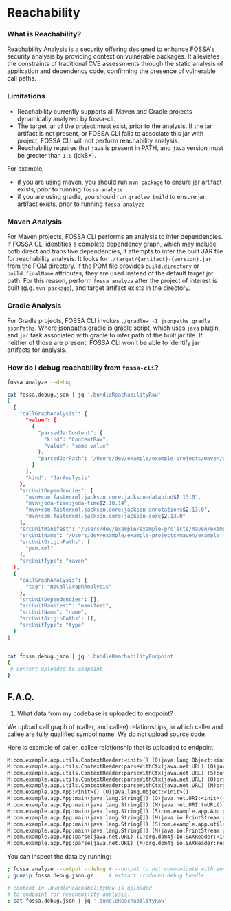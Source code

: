 # Reachability

### What is Reachability?
Reachability Analysis is a security offering designed to enhance FOSSA's security analysis by providing context on vulnerable packages. It alleviates the constraints of traditional CVE assessments through the static analysis of application and dependency code, confirming the presence of vulnerable call paths. 

### Limitations
- Reachability currently supports all Maven and Gradle projects dynamically analyzed by fossa-cli. 
- The target jar of the project must exist, prior to the analysis. If the jar artifact is not present, or FOSSA CLI fails to
associate this jar with project, FOSSA CLI will not perform reachability analysis.
- Reachability requires that `java` is present in PATH, and `java` version must be greater than `1.8` (jdk8+).

For example, 
- if you are using maven, you should run `mvn package` to ensure jar artifact exists, prior to running `fossa analyze`
- if you are using gradle, you should run `gradlew build` to ensure jar artifact exists, prior to running `fossa analyze`

### Maven Analysis

For Maven projects, FOSSA CLI performs an analysis to infer dependencies. If FOSSA CLI identifies a complete dependency graph, which may include both direct and transitive dependencies, it attempts to infer the built JAR file for reachability analysis. It looks for `./target/{artifact}-{version}.jar` from the POM directory. If the POM file provides `build.directory` or `build.finalName` attributes, they are used instead of the default target jar path. For this reason, perform `fossa analyze` after the project of interest is built (g.g. `mvn package`), and target artifact exists in the directory.

### Gradle Analysis

For Gradle projects, FOSSA CLI invokes `./gradlew -I jsonpaths.gradle jsonPaths`. Where [jsonpaths.gradle](./../../scripts/jarpaths.gradle) is gradle script, which uses `java` plugin, and `jar` task associated with gradle to infer path of the built jar file. If neither of those are present, FOSSA CLI won't be able to identify jar artifacts for analysis.

### How do I debug reachability from `fossa-cli`?

```bash
fossa analyze --debug

cat fossa.debug.json | jq '.bundleReachabilityRaw'
[
  {
    "callGraphAnalysis": {
      "value": [
        {
          "parsedJarContent": {
            "kind": "ContentRaw",
            "value": "some value"
          },
          "parsedJarPath": "/Users/dev/example/example-projects/maven/example-maven-project/target/example-artifact-1.1.jar"
        }
      ],
      "kind": "JarAnalysis"
    },
    "srcUnitDependencies": [
      "mvn+com.fasterxml.jackson.core:jackson-databind$2.13.0",
      "mvn+joda-time:joda-time$2.10.14",
      "mvn+com.fasterxml.jackson.core:jackson-annotations$2.13.0",
      "mvn+com.fasterxml.jackson.core:jackson-core$2.13.0"
    ],
    "srcUnitManifest": "/Users/dev/example/example-projects/maven/example-maven-project/",
    "srcUnitName": "/Users/dev/example/example-projects/maven/example-maven-project/",
    "srcUnitOriginPaths": [
      "pom.xml"
    ],
    "srcUnitType": "maven"
  },
  {
    "callGraphAnalysis": {
      "tag": "NoCallGraphAnalysis"
    },
    "srcUnitDependencies": [],
    "srcUnitManifest": "manifest",
    "srcUnitName": "name",
    "srcUnitOriginPaths": [],
    "srcUnitType": "type"
  }
]


cat fossa.debug.json | jq '.bundleReachabilityEndpoint'
{
 # content uploaded to endpoint
}
```

<!-- 
## How do I debug reachability from endpoint?

```bash
# get what we sent to endpoint
cat fossa.debug.json | jq '.bundleReachabilityEndpoint' > rawReachabilityJob.json

# run job in explain mode
yarn repl
explainReachability('rawReachabilityJob.json')

# [1] I was provided 'rawReachabilityJob.json'
# [2] I'm parsing file: 'rawReachabilityJob.json'
# [3] I found [X] reachability units
# [4] Working on [0] reachability unit
# -- 
# {
#   ....  
# }
#
```
-->

## F.A.Q. 

1. What data from my codebase is uploaded to endpoint?

We upload call graph of (caller, and callee) relationships, in which
caller and callee are fully qualified symbol name. We do not upload source code.

Here is example of caller, callee relationship that is uploaded to endpoint.

```txt
M:com.example.app.utils.ContextReader:<init>() (O)java.lang.Object:<init>()
M:com.example.app.utils.ContextReader:parseWithCtx(java.net.URL) (O)java.io.File:<init>(java.lang.String)
M:com.example.app.utils.ContextReader:parseWithCtx(java.net.URL) (S)com.google.common.io.Files:toString(java.io.File,java.nio.charset.Charset)
M:com.example.app.utils.ContextReader:parseWithCtx(java.net.URL) (O)org.dom4j.jaxb.JAXBReader:<init>(java.lang.String)
M:com.example.app.utils.ContextReader:parseWithCtx(java.net.URL) (M)org.dom4j.jaxb.JAXBReader:read(java.net.URL)
M:com.example.app.App:<init>() (O)java.lang.Object:<init>()
M:com.example.app.App:main(java.lang.String[]) (O)java.net.URI:<init>(java.lang.String)
M:com.example.app.App:main(java.lang.String[]) (M)java.net.URI:toURL()
M:com.example.app.App:main(java.lang.String[]) (S)com.example.app.App:parse(java.net.URL)
M:com.example.app.App:main(java.lang.String[]) (M)java.io.PrintStream:println(java.lang.Object)
M:com.example.app.App:main(java.lang.String[]) (S)com.example.app.utils.ContextReader:parseWithCtx(java.net.URL)
M:com.example.app.App:main(java.lang.String[]) (M)java.io.PrintStream:println(java.lang.Object)
M:com.example.app.App:parse(java.net.URL) (O)org.dom4j.io.SAXReader:<init>()
M:com.example.app.App:parse(java.net.URL) (M)org.dom4j.io.SAXReader:read(java.net.URL)
```

You can inspect the data by running:

```bash
; fossa analyze --output --debug # --output to not communicate with endpoint
; gunzip fossa.debug.json.gz     # extract produced debug bundle

# content in .bundleReachabilityRaw is uploaded
# to endpoint for reachability analysis.
; cat fossa.debug.json | jq '.bundleReachabilityRaw'
```
